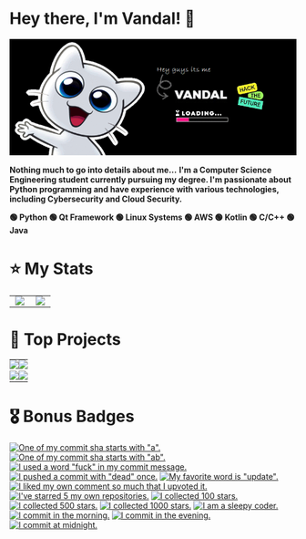 # Hey there, I'm **Vandal**! 👋

<p align="center">
  <img src="https://raw.githubusercontent.com/VandalByte/VandalByte/main/media/mee.gif" />
</p>

**Nothing much to go into details about me...**
**I'm a Computer Science Engineering student currently pursuing my degree. I'm passionate about Python programming and have experience with various technologies, including Cybersecurity and Cloud Security.**

**🟢 Python 🟢 Qt Framework 🟢 Linux Systems 🟢 AWS 🟢 Kotlin 🟢 C/C++ 🟢 Java**

# ⭐ My Stats
<div align="center">
  <table style="border-collapse: collapse;">
    <tr>
      <td style="padding: 0 10px;">
        <img src="https://github-readme-stats.vercel.app/api?username=VandalByte&show_icons=true&theme=chartreuse-dark&hide_border=true" />
      </td>
      <td style="padding: 0 10px;">
        <img src="https://github-readme-streak-stats.herokuapp.com/?user=VandalByte&theme=chartreuse-dark&hide_border=true" />
      </td>
    </tr>
  </table>
</div>


# 📗 Top Projects
<div align="center">
  <table style="border-collapse: collapse;">
    <tr>
      <td style="padding: 0; margin: 0;">
        <a href="https://github.com/VandalByte/dedsec-grub2-theme">
          <img src="https://github-readme-stats.vercel.app/api/pin/?username=VandalByte&repo=dedsec-grub2-theme&show_icons=true&theme=chartreuse-dark&hide_border=true" />
        </a>
      </td>
      <td style="padding: 0; margin: 0;">
        <a href="https://github.com/VandalByte/darkmatter-grub2-theme">
          <img src="https://github-readme-stats.vercel.app/api/pin/?username=VandalByte&repo=darkmatter-grub2-theme&show_icons=true&theme=chartreuse-dark&hide_border=true" />
        </a>
      </td>
    </tr>
    <tr>
      <td style="padding: 0; margin: 0;">
        <a href="https://github.com/VandalByte/grub-tweaks">
          <img src="https://github-readme-stats.vercel.app/api/pin/?username=VandalByte&repo=grub-tweaks&show_icons=true&theme=chartreuse-dark&hide_border=true" />
        </a>
      </td>
      <td style="padding: 0; margin: 0;">
        <a href="https://github.com/VandalByte/kality">
          <img src="https://github-readme-stats.vercel.app/api/pin/?username=VandalByte&repo=kality&show_icons=true&theme=chartreuse-dark&hide_border=true" />
        </a>
      </td>
    </tr>
  </table>
</div>


# 🎖️ Bonus Badges
<!-- my-badges start -->
<a href="my-badges/a-commit.md"><img src="https://my-badges.github.io/my-badges/a-commit.png" alt="One of my commit sha starts with &quot;a&quot;." title="One of my commit sha starts with &quot;a&quot;." width="64"></a>
<a href="my-badges/ab-commit.md"><img src="https://my-badges.github.io/my-badges/ab-commit.png" alt="One of my commit sha starts with &quot;ab&quot;." title="One of my commit sha starts with &quot;ab&quot;." width="64"></a>
<a href="my-badges/bad-words.md"><img src="https://my-badges.github.io/my-badges/bad-words.png" alt="I used a word &quot;fuck&quot; in my commit message." title="I used a word &quot;fuck&quot; in my commit message." width="64"></a>
<a href="my-badges/dead-commit.md"><img src="https://my-badges.github.io/my-badges/dead-commit.png" alt="I pushed a commit with &quot;dead&quot; once." title="I pushed a commit with &quot;dead&quot; once." width="64"></a>
<a href="my-badges/favorite-word.md"><img src="https://my-badges.github.io/my-badges/favorite-word.png" alt="My favorite word is &quot;update&quot;." title="My favorite word is &quot;update&quot;." width="64"></a>
<a href="my-badges/self-upvote.md"><img src="https://my-badges.github.io/my-badges/self-upvote.png" alt="I liked my own comment so much that I upvoted it." title="I liked my own comment so much that I upvoted it." width="64"></a>
<a href="my-badges/self-star.md"><img src="https://my-badges.github.io/my-badges/self-star.png" alt="I&apos;ve starred 5 my own repositories." title="I&apos;ve starred 5 my own repositories." width="64"></a>
<a href="my-badges/stars-100.md"><img src="https://my-badges.github.io/my-badges/stars-100.png" alt="I collected 100 stars." title="I collected 100 stars." width="64"></a>
<a href="my-badges/stars-500.md"><img src="https://my-badges.github.io/my-badges/stars-500.png" alt="I collected 500 stars." title="I collected 500 stars." width="64"></a>
<a href="my-badges/stars-1000.md"><img src="https://my-badges.github.io/my-badges/stars-1000.png" alt="I collected 1000 stars." title="I collected 1000 stars." width="64"></a>
<a href="my-badges/sleepy-coder.md"><img src="https://my-badges.github.io/my-badges/sleepy-coder.png" alt="I am a sleepy coder." title="I am a sleepy coder." width="64"></a>
<a href="my-badges/morning-commits.md"><img src="https://my-badges.github.io/my-badges/morning-commits.png" alt="I commit in the morning." title="I commit in the morning." width="64"></a>
<a href="my-badges/evening-commits.md"><img src="https://my-badges.github.io/my-badges/evening-commits.png" alt="I commit in the evening." title="I commit in the evening." width="64"></a>
<a href="my-badges/midnight-commits.md"><img src="https://my-badges.github.io/my-badges/midnight-commits.png" alt="I commit at midnight." title="I commit at midnight." width="64"></a>
<!-- my-badges end -->
